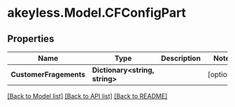 # akeyless.Model.CFConfigPart

## Properties

Name | Type | Description | Notes
------------ | ------------- | ------------- | -------------
**CustomerFragements** | **Dictionary&lt;string, string&gt;** |  | [optional] 

[[Back to Model list]](../README.md#documentation-for-models) [[Back to API list]](../README.md#documentation-for-api-endpoints) [[Back to README]](../README.md)

